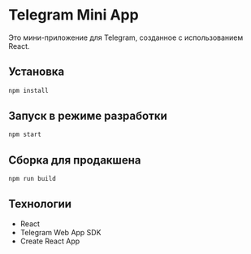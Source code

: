 # Telegram Mini App

Это мини-приложение для Telegram, созданное с использованием React.

## Установка

```bash
npm install
```

## Запуск в режиме разработки

```bash
npm start
```

## Сборка для продакшена

```bash
npm run build
```

## Технологии

- React
- Telegram Web App SDK
- Create React App 